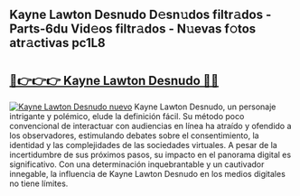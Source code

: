 ## Kayne Lawton Desnudo D𝚎sn𝚞dos filtr𝚊dos - Parts-6du Vid𝚎os filtr𝚊dos - N𝚞evas f𝚘tos atr𝚊ctivas pc1L8

# <h2><a href="http://mba01ux.tromn.icu/?c=Kayne+Lawton+Desnudo">🔗👉👉👉 Kayne Lawton Desnudo 🔗🔗</a></h2>

[![Kayne Lawton Desnudo nuevo](https://i.imgur.com/pEAQMta.gif)](http://mba01ux.tromn.icu/?c=Kayne+Lawton+Desnudo)
Kayne Lawton Desnudo, un personaje intrigante y polémico, elude la definición fácil. Su método poco convencional de interactuar con audiencias en línea ha atraído y ofendido a los observadores, estimulando debates sobre el consentimiento, la identidad y las complejidades de las sociedades virtuales. A pesar de la incertidumbre de sus próximos pasos, su impacto en el panorama digital es significativo. Con una determinación inquebrantable y un cautivador innegable, la influencia de Kayne Lawton Desnudo en los medios digitales no tiene límites.
